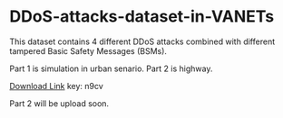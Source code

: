 # DDoS-attacks-dataset-in-VANETs
This dataset contains 4 different DDoS attacks combined with different tampered Basic Safety Messages (BSMs).

Part 1 is simulation in urban senario. Part 2 is highway.

[Download Link](https://pan.baidu.com/s/1LJ_YVno6eWXiYKGa40COCg) key: n9cv

Part 2 will be upload soon.

